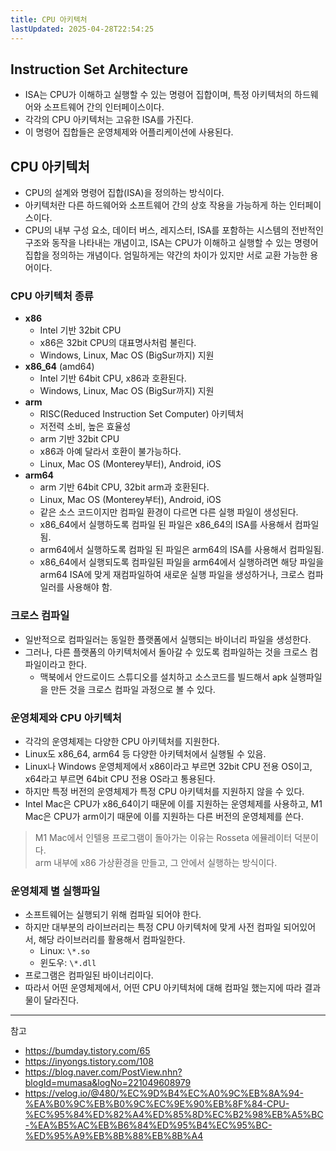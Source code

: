```yaml
---
title: CPU 아키텍처
lastUpdated: 2025-04-28T22:54:25
---
```


## Instruction Set Architecture

- ISA는 CPU가 이해하고 실행할 수 있는 명령어 집합이며, 특정 아키텍처의 하드웨어와 소프트웨어 간의 인터페이스이다.
- 각각의 CPU 아키텍처는 고유한 ISA를 가진다.
- 이 명령어 집합들은 운영체제와 어플리케이션에 사용된다.

## CPU 아키텍처

- CPU의 설계와 명령어 집합(ISA)을 정의하는 방식이다.
- 아키텍처란 다른 하드웨어와 소프트웨어 간의 상호 작용을 가능하게 하는 인터페이스이다.
- CPU의 내부 구성 요소, 데이터 버스, 레지스터, ISA를 포함하는 시스템의 전반적인 구조와 동작을 나타내는 개념이고, ISA는 CPU가 이해하고 실행할 수 있는 명령어 집합을 정의하는 개념이다. 엄밀하게는 약간의 차이가 있지만 서로 교환 가능한 용어이다.

### CPU 아키텍처 종류

- **x86**
  - Intel 기반 32bit CPU
  - x86은 32bit CPU의 대표명사처럼 불린다.
  - Windows, Linux, Mac OS (BigSur까지) 지원
- **x86_64** (amd64)
  - Intel 기반 64bit CPU, x86과 호환된다.
  - Windows, Linux, Mac OS (BigSur까지) 지원
- **arm**
  - RISC(Reduced Instruction Set Computer) 아키텍처
  - 저전력 소비, 높은 효율성
  - arm 기반 32bit CPU
  - x86과 아예 달라서 호환이 불가능하다.
  - Linux, Mac OS (Monterey부터), Android, iOS
- **arm64**
  - arm 기반 64bit CPU, 32bit arm과 호환된다.
  - Linux, Mac OS (Monterey부터), Android, iOS
  - 같은 소스 코드이지만 컴파일 환경이 다르면 다른 실행 파일이 생성된다.
  - x86_64에서 실행하도록 컴파일 된 파일은 x86_64의 ISA를 사용해서 컴파일됨.
  - arm64에서 실행하도록 컴파일 된 파일은 arm64의 ISA를 사용해서 컴파일됨.
  - x86_64에서 실행되도록 컴파일된 파일을 arm64에서 실행하려면 해당 파일을 arm64 ISA에 맞게 재컴파일하여 새로운 실행 파일을 생성하거나, 크로스 컴파일러를 사용해야 함.

### 크로스 컴파일

- 일반적으로 컴파일러는 동일한 플랫폼에서 실행되는 바이너리 파일을 생성한다.
- 그러나, 다른 플랫폼의 아키텍처에서 돌아갈 수 있도록 컴파일하는 것을 크로스 컴파일이라고 한다.
  - 맥북에서 안드로이드 스튜디오를 설치하고 소스코드를 빌드해서 apk 실행파일을 만든 것을 크로스 컴파일 과정으로 볼 수 있다.
    
### 운영체제와 CPU 아키텍처

- 각각의 운영체제는 다양한 CPU 아키텍처를 지원한다.
- Linux도 x86_64, arm64 등 다양한 아키텍처에서 실행될 수 있음.
- Linux나 Windows 운영체제에서 x86이라고 부르면 32bit CPU 전용 OS이고, x64라고 부르면 64bit CPU 전용 OS라고 통용된다.
- 하지만 특정 버전의 운영체제가 특정 CPU 아키텍처를 지원하지 않을 수 있다.
- Intel Mac은 CPU가 x86_64이기 때문에 이를 지원하는 운영체제를 사용하고, M1 Mac은 CPU가 arm이기 때문에 이를 지원하는 다른 버전의 운영체제를 쓴다.

> M1 Mac에서 인텔용 프로그램이 돌아가는 이유는 Rosseta 에뮬레이터 덕분이다.<br/>
> arm 내부에 x86 가상환경을 만들고, 그 안에서 실행하는 방식이다.

### 운영체제 별 실행파일

- 소프트웨어는 실행되기 위해 컴파일 되어야 한다.
- 하지만 대부분의 라이브러리는 특정 CPU 아키텍처에 맞게 사전 컴파일 되어있어서, 해당 라이브러리를 활용해서 컴파일한다.
  - Linux: `\*.so`
  - 윈도우: `\*.dll`
- 프로그램은 컴파일된 바이너리이다.
- 따라서 어떤 운영체제에서, 어떤 CPU 아키텍처에 대해 컴파일 했는지에 따라 결과물이 달라진다.

---
참고
- https://bumday.tistory.com/65
- https://inyongs.tistory.com/108
- https://blog.naver.com/PostView.nhn?blogId=mumasa&logNo=221049608979
- https://velog.io/@480/%EC%9D%B4%EC%A0%9C%EB%8A%94-%EA%B0%9C%EB%B0%9C%EC%9E%90%EB%8F%84-CPU-%EC%95%84%ED%82%A4%ED%85%8D%EC%B2%98%EB%A5%BC-%EA%B5%AC%EB%B6%84%ED%95%B4%EC%95%BC-%ED%95%A9%EB%8B%88%EB%8B%A4

